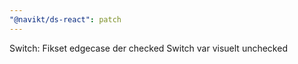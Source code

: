 ```yaml
---
"@navikt/ds-react": patch
---
```


Switch: Fikset edgecase der checked Switch var visuelt unchecked
